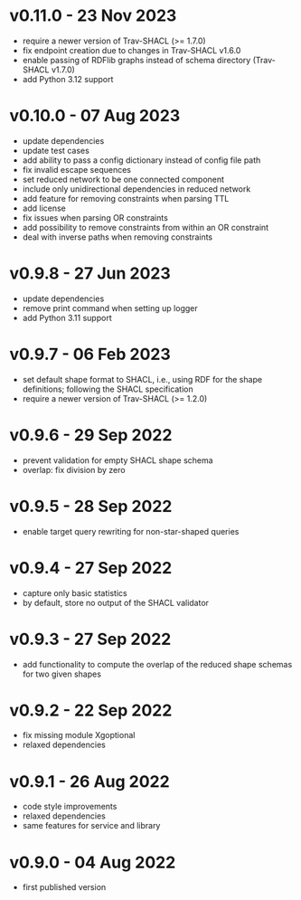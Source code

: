 # v0.11.0 - 23 Nov 2023
- require a newer version of Trav-SHACL (>= 1.7.0)
- fix endpoint creation due to changes in Trav-SHACL v1.6.0
- enable passing of RDFlib graphs instead of schema directory (Trav-SHACL v1.7.0)
- add Python 3.12 support

# v0.10.0 - 07 Aug 2023
- update dependencies
- update test cases
- add ability to pass a config dictionary instead of config file path
- fix invalid escape sequences
- set reduced network to be one connected component
- include only unidirectional dependencies in reduced network
- add feature for removing constraints when parsing TTL
- add license
- fix issues when parsing OR constraints
- add possibility to remove constraints from within an OR constraint
- deal with inverse paths when removing constraints

# v0.9.8 - 27 Jun 2023
- update dependencies
- remove print command when setting up logger
- add Python 3.11 support

# v0.9.7 - 06 Feb 2023
- set default shape format to SHACL, i.e., using RDF for the shape definitions; following the SHACL specification
- require a newer version of Trav-SHACL (>= 1.2.0)

# v0.9.6 - 29 Sep 2022
- prevent validation for empty SHACL shape schema
- overlap: fix division by zero

# v0.9.5 - 28 Sep 2022
- enable target query rewriting for non-star-shaped queries

# v0.9.4 - 27 Sep 2022
- capture only basic statistics
- by default, store no output of the SHACL validator

# v0.9.3 - 27 Sep 2022
- add functionality to compute the overlap of the reduced shape schemas for two given shapes

# v0.9.2 - 22 Sep 2022
- fix missing module Xgoptional
- relaxed dependencies

# v0.9.1 - 26 Aug 2022
- code style improvements
- relaxed dependencies
- same features for service and library

# v0.9.0 - 04 Aug 2022
- first published version